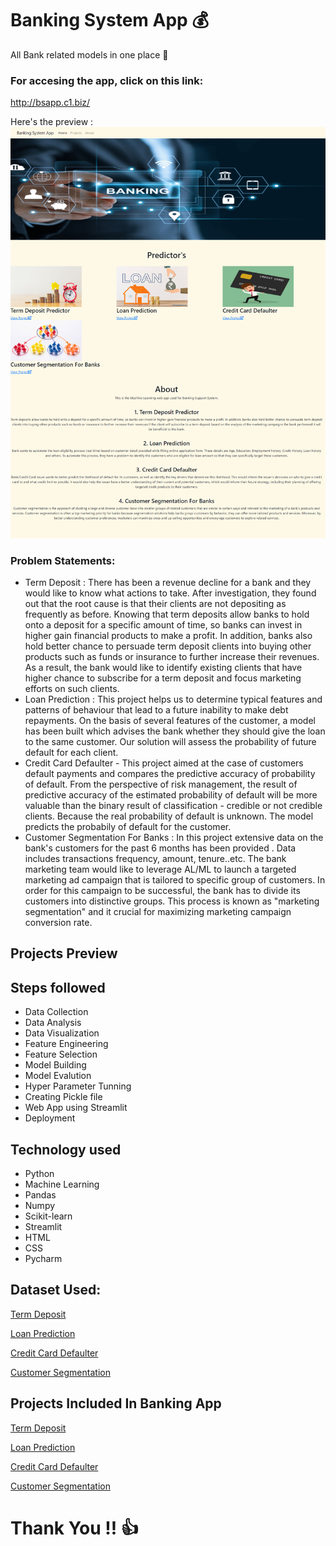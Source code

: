 # Banking System App 💰

All Bank related models in one place 🎉

### For accesing the app, click on this link:
http://bsapp.c1.biz/

Here's the preview :
![App](screencapture-bsapp-c1-biz-2021-11-27-20_35_41.png)

### Problem Statements:
- Term Deposit : There has been a revenue decline for a bank and they would like to know what actions to take. After investigation, they found out that the root cause is that their clients are not depositing as frequently as before. Knowing that term deposits allow banks to hold onto a deposit for a specific amount of time, so banks can invest in higher gain financial products to make a profit. In addition, banks also hold better chance to persuade term deposit clients into buying other products such as funds or insurance to further increase their revenues. As a result, the bank would like to identify existing clients that have higher chance to subscribe for a term deposit and focus marketing efforts on such clients.
- Loan Prediction : This project helps us to determine typical features and patterns of behaviour that lead to a future inability to make debt repayments. On the basis of several features of the customer, a model has been built which advises the bank whether they should give the loan to the same customer. Our solution will assess the probability of future default for each client.
- Credit Card Defaulter - This project aimed at the case of customers default payments and compares the predictive accuracy of probability of default. From the perspective of risk management, the result of predictive accuracy of the estimated probability of default will be more valuable than the binary result of classification - credible or not credible clients. Because the real probability of default is unknown. The model predicts the probabily of default for the customer.
- Customer Segmentation For Banks : In this project extensive data on the bank's customers for the past 6 months has been provided . Data includes transactions frequency, amount, tenure..etc. The bank marketing team would like to leverage AL/ML to launch a targeted marketing ad campaign that is tailored to specific group of customers. In order for this campaign to be successful, the bank has to divide its customers into distinctive groups. This process is known as "marketing segmentation" and it crucial for maximizing marketing campaign conversion rate.

## Projects Preview


## Steps followed

- Data Collection
- Data Analysis
- Data Visualization
- Feature Engineering
- Feature Selection
- Model Building
- Model Evalution
- Hyper Parameter Tunning
- Creating Pickle file
- Web App using Streamlit
- Deployment

## Technology used
- Python
- Machine Learning
- Pandas
- Numpy
- Scikit-learn
- Streamlit
- HTML
- CSS
- Pycharm

## Dataset Used:
[Term Deposit](https://www.kaggle.com/jainpooja/banking-project-term-deposit-prediction-model/data)

[Loan Prediction](https://www.kaggle.com/kmldas/loan-default-prediction)

[Credit Card Defaulter](https://www.kaggle.com/selener/prediction-of-credit-card-default/data)

[Customer Segmentation](https://www.kaggle.com/rruchi/bank-customer-segmentation/data) 

## Projects Included In Banking App
[Term Deposit](https://term-deposit.herokuapp.com/)

[Loan Prediction](https://bank-loan5.herokuapp.com/)

[Credit Card Defaulter](https://creditcarddeafaultpredictor.herokuapp.com/)

[Customer Segmentation](https://customer-segmentation23.herokuapp.com/) 


# Thank You !! 👍

